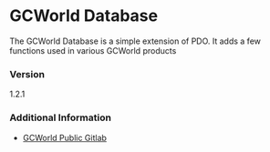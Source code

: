# GCWorld Database

The GCWorld Database is a simple extension of PDO.  It adds a few functions used in various GCWorld products


### Version
1.2.1

### Additional Information

* [GCWorld Public Gitlab](https://gitlab.konghack.com/groups/GCWorld)
